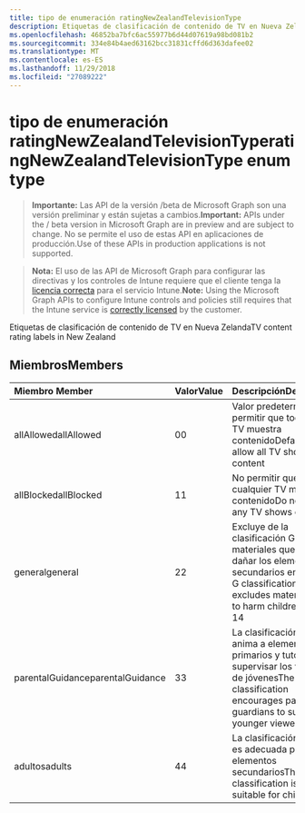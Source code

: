 ```yaml
---
title: tipo de enumeración ratingNewZealandTelevisionType
description: Etiquetas de clasificación de contenido de TV en Nueva Zelanda
ms.openlocfilehash: 46852ba7bfc6ac55977b6d44d07619a98bd081b2
ms.sourcegitcommit: 334e84b4aed63162bcc31831cffd6d363dafee02
ms.translationtype: MT
ms.contentlocale: es-ES
ms.lasthandoff: 11/29/2018
ms.locfileid: "27089222"
---
```

# <a name="ratingnewzealandtelevisiontype-enum-type"></a><span data-ttu-id="b6e82-103">tipo de enumeración ratingNewZealandTelevisionType</span><span class="sxs-lookup"><span data-stu-id="b6e82-103">ratingNewZealandTelevisionType enum type</span></span>

> <span data-ttu-id="b6e82-104">**Importante:** Las API de la versión /beta de Microsoft Graph son una versión preliminar y están sujetas a cambios.</span><span class="sxs-lookup"><span data-stu-id="b6e82-104">**Important:** APIs under the / beta version in Microsoft Graph are in preview and are subject to change.</span></span> <span data-ttu-id="b6e82-105">No se permite el uso de estas API en aplicaciones de producción.</span><span class="sxs-lookup"><span data-stu-id="b6e82-105">Use of these APIs in production applications is not supported.</span></span>

> <span data-ttu-id="b6e82-106">**Nota:** El uso de las API de Microsoft Graph para configurar las directivas y los controles de Intune requiere que el cliente tenga la [licencia correcta](https://go.microsoft.com/fwlink/?linkid=839381) para el servicio Intune.</span><span class="sxs-lookup"><span data-stu-id="b6e82-106">**Note:** Using the Microsoft Graph APIs to configure Intune controls and policies still requires that the Intune service is [correctly licensed](https://go.microsoft.com/fwlink/?linkid=839381) by the customer.</span></span>

<span data-ttu-id="b6e82-107">Etiquetas de clasificación de contenido de TV en Nueva Zelanda</span><span class="sxs-lookup"><span data-stu-id="b6e82-107">TV content rating labels in New Zealand</span></span>
## <a name="members"></a><span data-ttu-id="b6e82-108">Miembros</span><span class="sxs-lookup"><span data-stu-id="b6e82-108">Members</span></span>
|<span data-ttu-id="b6e82-109">Miembro	</span><span class="sxs-lookup"><span data-stu-id="b6e82-109">Member</span></span>|<span data-ttu-id="b6e82-110">Valor</span><span class="sxs-lookup"><span data-stu-id="b6e82-110">Value</span></span>|<span data-ttu-id="b6e82-111">Descripción</span><span class="sxs-lookup"><span data-stu-id="b6e82-111">Description</span></span>|
|:---|:---|:---|
|<span data-ttu-id="b6e82-112">allAllowed</span><span class="sxs-lookup"><span data-stu-id="b6e82-112">allAllowed</span></span>|<span data-ttu-id="b6e82-113">0</span><span class="sxs-lookup"><span data-stu-id="b6e82-113">0</span></span>|<span data-ttu-id="b6e82-114">Valor predeterminado, permitir que todos los TV muestra contenido</span><span class="sxs-lookup"><span data-stu-id="b6e82-114">Default value, allow all TV shows content</span></span>|
|<span data-ttu-id="b6e82-115">allBlocked</span><span class="sxs-lookup"><span data-stu-id="b6e82-115">allBlocked</span></span>|<span data-ttu-id="b6e82-116">1</span><span class="sxs-lookup"><span data-stu-id="b6e82-116">1</span></span>|<span data-ttu-id="b6e82-117">No permitir que cualquier TV muestra contenido</span><span class="sxs-lookup"><span data-stu-id="b6e82-117">Do not allow any TV shows content</span></span>|
|<span data-ttu-id="b6e82-118">general</span><span class="sxs-lookup"><span data-stu-id="b6e82-118">general</span></span>|<span data-ttu-id="b6e82-119">2</span><span class="sxs-lookup"><span data-stu-id="b6e82-119">2</span></span>|<span data-ttu-id="b6e82-120">Excluye de la clasificación G materiales que puedan dañar los elementos secundarios en 14</span><span class="sxs-lookup"><span data-stu-id="b6e82-120">The G classification excludes materials likely to harm children under 14</span></span>|
|<span data-ttu-id="b6e82-121">parentalGuidance</span><span class="sxs-lookup"><span data-stu-id="b6e82-121">parentalGuidance</span></span>|<span data-ttu-id="b6e82-122">3</span><span class="sxs-lookup"><span data-stu-id="b6e82-122">3</span></span>|<span data-ttu-id="b6e82-123">La clasificación de PGR anima a elementos primarios y tutores para supervisar los visores de jóvenes</span><span class="sxs-lookup"><span data-stu-id="b6e82-123">The PGR classification encourages parents and guardians to supervise younger viewers</span></span>|
|<span data-ttu-id="b6e82-124">adultos</span><span class="sxs-lookup"><span data-stu-id="b6e82-124">adults</span></span>|<span data-ttu-id="b6e82-125">4</span><span class="sxs-lookup"><span data-stu-id="b6e82-125">4</span></span>|<span data-ttu-id="b6e82-126">La clasificación AO no es adecuada para los elementos secundarios</span><span class="sxs-lookup"><span data-stu-id="b6e82-126">The AO classification is not suitable for children</span></span>|





